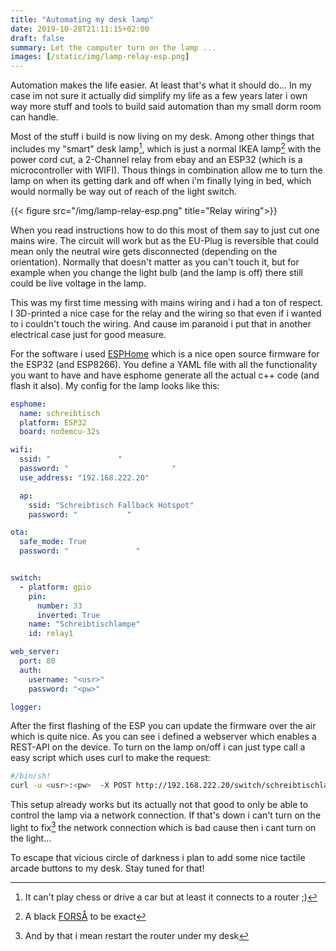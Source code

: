 ```yaml
---
title: "Automating my desk lamp"
date: 2019-10-28T21:11:15+02:00
draft: false
summary: Let the computer turn on the lamp ...
images: [/static/img/lamp-relay-esp.png]
---
```

Automation makes the life easier. At least that's what it should do...
In my case im not sure it actually did simplify my life as a few years later i own way more stuff and tools to build said automation than my small dorm room can handle.

Most of the stuff i build is now living on my desk. Among other things that includes my "smart" desk lamp[^1], which is just a normal IKEA lamp[^2] with the power cord cut, a 2-Channel relay from ebay and an ESP32 (which is a microcontroller with WIFI). Thous things in combination allow me to turn the lamp on when its getting dark and off when i'm finally lying in bed, which would normally be way out of reach of the light switch.

{{< figure src="/img/lamp-relay-esp.png" title="Relay wiring">}}

When you read instructions how to do this most of them say to just cut one mains wire. The circuit will work but as the EU-Plug is reversible that could mean only the neutral wire gets disconnected (depending on the orientation). Normally that doesn't matter as you can't touch it, but for example when you change the light bulb (and the lamp is off) there still could be live voltage in the lamp.

This was my first time messing with mains wiring and i had a ton of respect. I 3D-printed a nice case for the relay and the wiring so that even if i wanted to i couldn't touch the wiring. And cause im paranoid i put that in another electrical case just for good measure.


For the software i used [ESPHome](https://esphome.io/) which is a nice open source firmware for the ESP32 (and ESP8266). You define a YAML file with all the functionality you want to have and have esphome generate all the actual c++ code (and flash it also). My config for the lamp looks like this:
```yaml
esphome:
  name: schreibtisch
  platform: ESP32
  board: nodemcu-32s

wifi:
  ssid: "               "
  password: "                       "
  use_address: "192.168.222.20"

  ap:
    ssid: "Schreibtisch Fallback Hotspot"
    password: "           "

ota:
  safe_mode: True
  password: "               "


switch:
  - platform: gpio
    pin:
      number: 33
      inverted: True
    name: "Schreibtischlampe"
    id: relay1

web_server:
  port: 80
  auth:
    username: "<usr>"
    password: "<pw>"

logger:
```
After the first flashing of the ESP you can update the firmware over the air which is quite nice.
As you can see i defined a webserver which enables a REST-API on the device.
To turn on the lamp on/off i can just type call a easy script which uses curl to make the request:
```bash
#/bin/sh!
curl -u <usr>:<pw>  -X POST http://192.168.222.20/switch/schreibtischlampe/toggle
```

This setup already works but its actually not that good to only be able to control the lamp via a network connection. If that's down i can't turn on the light to fix[^3] the network connection which is bad cause then i cant turn on the light...

To escape that vicious circle of darkness i plan to add some nice tactile arcade buttons to my desk. Stay tuned for that!

[^1]: It can't play chess or drive a car but at least it connects to a router ;)
[^2]: A black [FORSÅ](https://www.ikea.com/de/de/p/forsa-arbeitsleuchte-schwarz-00146776/) to be exact
[^3]: And by that i mean restart the router under my desk


